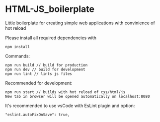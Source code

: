 # HTML-JS_boilerplate

Little boilerplate for creating simple web applications with convinience of hot reload

Please install all required dependencies with
```
npm install
```

Commands:

```
npm run build // build for production 
npm run dev // build for development
npm run lint // lints js files
```
Recommended for development: 
```
npm run start // builds with hot reload of css/html/js
New tab in browser will be opened automatically on localhost:8080
```

It's recommended to use vsCode with EsLint plugin and option: 
```
"eslint.autoFixOnSave": true,
```
